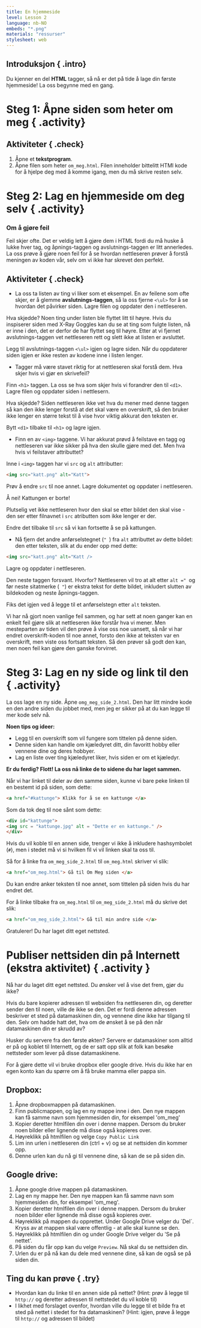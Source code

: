 ```yaml
---
title: En hjemmeside
level: Lesson 2
language: nb-NO
embeds: "*.png"
materials: "ressurser"
stylesheet: web
---
```


## Introduksjon { .intro}

Du kjenner en del __HTML__ tagger, så nå er det på tide å lage din første hjemmeside! La oss begynne med en gang.

# Steg 1: Åpne siden som heter om meg { .activity}

## Aktiviteter { .check}

1. Åpne et __tekstprogram__. 
2. Åpne filen som heter `om_meg.html`. Filen inneholder bittelitt HTMl kode for å hjelpe deg med å komme igang, men du må skrive resten selv.


# Steg 2: Lag en hjemmeside om deg selv { .activity}

### Om å gjøre feil

Feil skjer ofte. Det er veldig lett å gjøre dem i HTML fordi du må huske å lukke hver tag, og åpnings-taggen og avslutnings-taggen er litt annerledes. La oss prøve å gjøre noen feil for å se hvordan nettleseren prøver å forstå meningen av koden vår, selv om vi ikke har skrevet den perfekt.

## Aktiviteter { .check}

+ La oss ta listen av ting vi liker som et eksempel. En av feilene som ofte skjer, er å glemme __avslutnings-taggen__, så la oss fjerne `<\ul>` for å se hvordan det påvirker siden. Lagre filen og oppdater den i nettleseren.

Hva skjedde? Noen ting under listen ble flyttet litt til høyre. Hvis du inspiserer siden med X-Ray Goggles kan du se at ting som fulgte listen, nå er inne i den, det er derfor de har flyttet seg til høyre. Etter at vi fjernet avslutnings-taggen vet nettleseren rett og slett ikke at listen er avsluttet.

Legg til avslutnings-taggen `<\ul>` igjen og lagre siden. Når du oppdaterer siden igjen er ikke resten av kodene inne i listen lenger.

+ Tagger må være stavet riktig for at nettleseren skal forstå dem. Hva skjer hvis vi gjør en skrivefeil?

Finn `<h1>` taggen. La oss se hva som skjer hvis vi forandrer den til `<d1>`. Lagre filen og oppdater siden i nettlesern. 

Hva skjedde? Siden nettleseren ikke vet hva du mener med denne taggen så kan den ikke lenger forstå at det skal være en overskrift, så den bruker ikke lenger en større tekst til å vise hvor viktig akkurat den teksten er.

Bytt `<d1>` tilbake til `<h1>` og lagre igjen.


+ Finn en av `<img>` taggene. Vi har akkurat prøvd å feilstave en tagg og nettleseren var ikke sikker på hva den skulle gjøre med det. Men hva hvis vi feilstaver attributtet?

Inne i `<img>` taggen har vi `src` og `alt` attributter:

```HTML
<img src="katt.png" alt="Katt">
```

Prøv å endre `src` til noe annet. Lagre dokumentet og oppdater i nettleseren.

Å nei! Kattungen er borte!

Plutselig vet ikke nettleseren hvor den skal se etter bildet den skal vise - den ser etter filnavnet i `src` atributten som ikke lenger er der.

Endre det tilbake til `src` så vi kan fortsette å se på kattungen.

+ Nå fjern det andre anførselstegnet (`" `) fra `alt` attributtet av dette bildet: den etter teksten, slik at du ender opp med dette:

```HTML
<img src="katt.png" alt="Katt />
```

Lagre og oppdater i nettleseren.

Den neste taggen forsvant. Hvorfor? Nettleseren vil tro at alt etter `alt =" `og før neste sitatmerke (` "`) er ekstra tekst for dette bildet, inkludert slutten av bildekoden og neste åpnings-taggen.

Fiks det igjen ved å legge til et anførselstegn etter `alt` teksten.

Vi har nå gjort noen vanlige feil sammen, og har sett at noen ganger kan en enkelt feil gjøre slik at nettleseren ikke forstår hva vi mener. Men mesteparten av tiden vil den prøve å vise oss noe uansett, så når vi har endret overskrift-koden til noe annet, forsto den ikke at teksten var en overskrift, men viste oss fortsatt teksten. Så den prøver så godt den kan, men noen feil kan gjøre den ganske forvirret.

# Steg 3: Lag en ny side og link til den { .activity}

La oss lage en ny side. Åpne `omg_meg_side_2.html`.  Den har litt mindre kode en den andre siden du jobbet med, men jeg er sikker på at du kan legge til mer kode selv nå.


__Noen tips og ideer:__

* Legg til en overskrift som vil fungere som tittelen på denne siden.
* Denne siden kan handle om kjæledyret ditt, din favoritt hobby eller vennene dine og deres hobbyer.
* Lag en liste over ting kjæledyret liker, hvis siden er om et kjæledyr.

__Er du ferdig? Flott! La oss nå linke de to sidene du har laget sammen.__

Når vi har linket til deler av den samme siden, kunne vi bare peke linken til en bestemt id på siden, som dette:

```HTML
<a href="#kattunge"> Klikk for å se en kattunge </a>
```

Som da tok deg til noe sånt som dette:

```HTML
<div id="kattunge">
<img src = "kattunge.jpg" alt = "Dette er en kattunge." />
</div>
```
Hvis du vil koble til en annen side, trenger vi ikke å inkludere hashsymbolet (`#`), men i stedet må vi si hvilken fil vi vil linken skal ta oss til.

Så for å linke fra `om_meg_side_2.html` til `om_meg.html` skriver vi slik:

```HTML
<a href="om_meg.html"> Gå til Om Meg siden </a>
```

Du kan endre anker teksten til noe annet, som tittelen på siden hvis du har endret det.

For å linke tilbake fra `om_meg.html` til `om_meg_side_2.html` må du skrive det slik:

```HTML
<a href="om_meg_side_2.html"> Gå til min andre side </a>
```

Gratulerer! Du har laget ditt eget nettsted.

# Publiser nettsiden din på Internett (ekstra aktivitet) { .activity }

Nå har du laget ditt eget nettsted. Du ønsker vel å vise det frem, gjør du ikke?

Hvis du bare kopierer adressen til websiden fra nettleseren din, og deretter sender den til noen, ville de ikke se den. Det er fordi denne adressen beskriver et sted på datamaskinen din, og vennene dine ikke har tilgang til den. Selv om hadde hatt det, hva om de ønsket å se på den når datamaskinen din er skrudd av?

Husker du servere fra den første økten? Servere er datamaskiner som alltid er på og koblet til Internett, og de er satt opp slik at folk kan besøke nettsteder som lever på disse datamaskinene.

For å gjøre dette vil vi bruke dropbox eller google drive. Hvis du ikke har en egen konto kan du spørre om å få bruke mamma eller pappa sin.

## Dropbox:

1. Åpne dropboxmappen på datamaskinen.
2. Finn publicmappen, og lag en ny mappe inne i den. Den nye mappen kan få samme navn som hjemmesiden din, for eksempel 'om_meg'
3. Kopier deretter htmlfilen din over i denne mappen. Dersom du bruker noen bilder eller lignende må disse også kopieres over.
4. Høyreklikk på htmlfilen og velge `Copy Public Link`
5. Lim inn urlen i nettleseren din (ctrl + v) og se at nettsiden din kommer opp.
6. Denne urlen kan du nå gi til vennene dine, så kan de se på siden din. 

## Google drive:

1. Åpne google drive mappen på datamaskinen.
2. Lag en ny mappe her. Den nye mappen kan få samme navn som hjemmesiden din, for eksempel 'om_meg'.
3. Kopier deretter htmlfilen din over i denne mappen. Dersom du bruker noen bilder eller lignende må disse også kopieres over.
4. Høyreklikk på mappen du opprettet. Under Google Drive velger du ´Del´. Kryss av at mappen skal være offentlig - at alle skal kunne se den.
5. Høyreklikk på htmlfilen din og under Google Drive velger du 'Se på nettet'.
6. På siden du får opp kan du velge `Preview`. Nå skal du se nettsiden din.
7. Urlen du er på nå kan du dele med vennene dine, så kan de også se på siden din.

## Ting du kan prøve { .try}

* Hvordan kan du linke til en annen side på nettet? (Hint: prøv å legge til `http://` og deretter adressen til nettstedet du vil koble til)
* I likhet med forslaget ovenfor, hvordan ville du legge til et bilde fra et sted på nettet i stedet for fra datamaskinen? (Hint: igjen, prøve å legge til `http://` og adressen til bildet)




